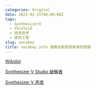 ```yaml
---
categories: Original
date: 2025-02-15T00:00:00Z
tags:
  - SynthesizerV
  - Vocaloid
  - 信息技术
  - 逆向工程
slug: vocakey
title: vocakey.info 镜像站和其他有用的链接
---
```


[Wikidot](http://vocakey.wikidot.com/)

[Synthesizer V Studio 破解者](https://jinpwnsoft.re/)

[Synthesizer V 声库](https://synthv.me/)

<script>
    console.log(atob("U3ludGhlc2l6ZXIgViBTaGFycDogOUtWTFlaTVpVNzVUMFBBSU83SDNCUlo5SQ=="));
</script>
